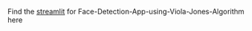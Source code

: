 Find the [streamlit](https://arigbede2024-face-detection-app-using-viola-jones-al-app-egnrr1.streamlit.app/) for Face-Detection-App-using-Viola-Jones-Algorithm here
